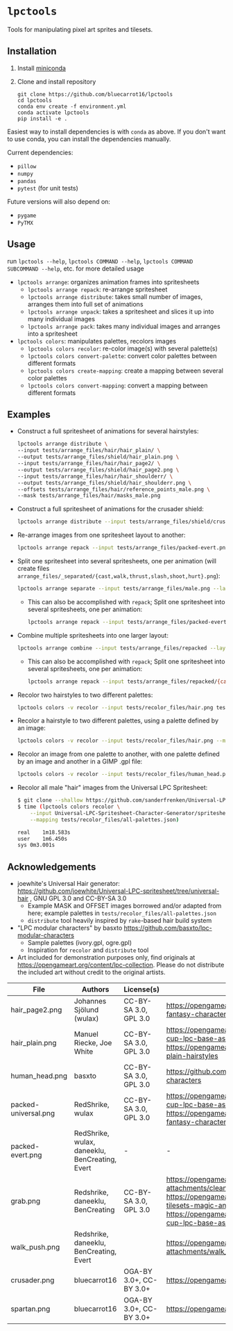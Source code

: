 # `lpctools`

Tools for manipulating pixel art sprites and tilesets. 

## Installation

1. Install [miniconda](https://docs.conda.io/en/latest/miniconda.html)

2. Clone and install repository

	```
	git clone https://github.com/bluecarrot16/lpctools
	cd lpctools
	conda env create -f environment.yml
	conda activate lpctools
	pip install -e .
	```


Easiest way to install dependencies is with `conda` as above. If you don't want to use conda, you can install the dependencies manually. 

Current dependencies:
- `pillow`
- `numpy`
- `pandas`
- `pytest` (for unit tests)

Future versions will also depend on:
- `pygame`
- `PyTMX`

## Usage

run `lpctools --help`, `lpctools COMMAND --help`, `lpctools COMMAND SUBCOMMAND --help`, etc. for more detailed usage

- `lpctools arrange`: organizes animation frames into spritesheets
	+ `lpctools arrange repack`: re-arrange spritesheet
	+ `lpctools arrange distribute`: takes small number of images, arranges them into full set of animations
	+ `lpctools arrange unpack`: takes a spritesheet and slices it up into many individual images
	+ `lpctools arrange pack`: takes many individual images and arranges into a spritesheet
- `lpctools colors`: manipulates palettes, recolors images
	+ `lpctools colors recolor`: re-color image(s) with several palette(s)
	+ `lpctools colors convert-palette`: convert color palettes between different formats
	+ `lpctools colors create-mapping`: create a mapping between several color palettes
	+ `lpctools colors convert-mapping`: convert a mapping between different formats


## Examples

- Construct a full spritesheet of animations for several hairstyles:

	```bash
	lpctools arrange distribute \
	--input tests/arrange_files/hair/hair_plain/ \
	--output tests/arrange_files/shield/hair_plain.png \
	--input tests/arrange_files/hair/hair_page2/ \
	--output tests/arrange_files/shield/hair_page2.png \
	--input tests/arrange_files/hair/hair_shoulderr/ \
	--output tests/arrange_files/shield/hair_shoulderr.png \
	--offsets tests/arrange_files/hair/reference_points_male.png \
	--mask tests/arrange_files/hair/masks_male.png
	```

- Construct a full spritesheet of animations for the crusader shield:

	```bash
	lpctools arrange distribute --input tests/arrange_files/shield/crusader/ --output tests/arrange_files/shield/crusader.png --offsets tests/arrange_files/shield/reference_points_male.png --mask tests/arrange_files/shield/masks_male.png
	```

- Re-arrange images from one spritesheet layout to another:

	```bash
	lpctools arrange repack --input tests/arrange_files/packed-evert.png --from evert --to universal
	```

- Split one spritesheet into several spritesheets, one per animation (will create files `arrange_files/_separated/{cast,walk,thrust,slash,shoot,hurt}.png`):

	```bash
	lpctools arrange separate --input tests/arrange_files/male.png --layout universal --output-dir tests/arrange_files/_separated
	```

	- This can also be accomplished with `repack`; Split one spritesheet into several spritesheets, one per animation:

		```bash
		lpctools arrange repack --input tests/arrange_files/packed-evert.png --from evert --to cast thrust walk slash shoot hurt grab push --output-dir tests/arrange_files/repacked
		```

- Combine multiple spritesheets into one larger layout:
	
	```bash
	lpctools arrange combine --input tests/arrange_files/repacked --layout universal --output tests/arrange_files/_combined.png
	```

	- This can also be accomplished with `repack`; Split one spritesheet into several spritesheets, one per animation:

		```bash
		lpctools arrange repack --input tests/arrange_files/repacked/{cast,thrust,walk,slash,shoot,hurt}.png --from cast thrust walk slash shoot hurt --to universal --output tests/arrange_files/_combined.png
		```


- Recolor two hairstyles to two different palettes:

	```bash
	lpctools colors -v recolor --input tests/recolor_files/hair.png tests/recolor_files/hair_page2.png --mapping tests/recolor_files/palettes.json
	```

- Recolor a hairstyle to two different palettes, using a palette defined by an image:

	```bash
	lpctools colors -v recolor --input tests/recolor_files/hair.png --mapping tests/recolor_files/map.png --palette-names blonde blue
	```

- Recolor an image from one palette to another, with one palette defined by an image and another in a GIMP .gpl file:

	```bash
	lpctools colors -v recolor --input tests/recolor_files/human_head.png --from tests/recolor_files/ivory.png --to tests/recolor_files/ogre.gpl
	```

- Recolor all male "hair" images from the Universal LPC Spritesheet:

	```bash
	$ git clone --shallow https://github.com/sanderfrenken/Universal-LPC-Spritesheet-Character-Generator
	$ time (lpctools colors recolor \
		--input Universal-LPC-Spritesheet-Character-Generator/spritesheets/hair/male/*.png \
		--mapping tests/recolor_files/all-palettes.json)

	real	1m18.583s
	user	1m6.450s
	sys	0m3.001s
	```

## Acknowledgements

- joewhite's Universal Hair generator: https://github.com/joewhite/Universal-LPC-spritesheet/tree/universal-hair , GNU GPL 3.0 and CC-BY-SA 3.0	
	- Example MASK and OFFSET images borrowed and/or adapted from here; example palettes in `tests/recolor_files/all-palettes.json`
	- `distribute` tool heavily inspired by `rake`-based hair build system
- "LPC modular characters" by basxto https://github.com/basxto/lpc-modular-characters
	+ Sample palettes (ivory.gpl, ogre.gpl)
	+ Inspiration for `recolor` and `distribute` tool
- Art included for demonstration purposes only, find originals at <https://opengameart.org/content/lpc-collection>. Please do not distribute the included art without credit to the original artists.

|         File         |                    Authors                     |        License(s)       |                                                                                                                           URL(s)                                                                                                                           |
|----------------------|------------------------------------------------|-------------------------|------------------------------------------------------------------------------------------------------------------------------------------------------------------------------------------------------------------------------------------------------------|
| hair_page2.png       | Johannes Sjölund (wulax)                       | CC-BY-SA 3.0, GPL 3.0   | https://opengameart.org/content/lpc-medieval-fantasy-character-sprites                                                                                                                                                                                     |
| hair_plain.png       | Manuel Riecke, Joe White                       | CC-BY-SA 3.0, GPL 3.0   | https://opengameart.org/content/liberated-pixel-cup-lpc-base-assets-sprites-map-tiles		https://opengameart.org/content/ponytail-and-plain-hairstyles                                                                                                       |
| human_head.png       | basxto                                         | CC-BY-SA 3.0, GPL 3.0   | https://github.com/basxto/lpc-modular-characters                                                                                                                                                                                                           |
| packed-universal.png | RedShrike, wulax                               | CC-BY-SA 3.0, GPL 3.0   | https://opengameart.org/content/liberated-pixel-cup-lpc-base-assets-sprites-map-tiles	https://opengameart.org/content/lpc-medieval-fantasy-character-sprites                                                                                               |
| packed-evert.png     | RedShrike, wulax, daneeklu, BenCreating, Evert | -                       | -                                                                                                                                                                                                                                                          |
| grab.png             | Redshrike, daneeklu, BenCreating               | CC-BY-SA 3.0, GPL 3.0   | https://opengameart.org/sites/default/files/forum-attachments/cleaned-grab.png https://opengameart.org/content/lpc-farming-tilesets-magic-animations-and-ui-elements https://opengameart.org/content/liberated-pixel-cup-lpc-base-assets-sprites-map-tiles |
| walk_push.png        | Redshrike, daneeklu, BenCreating, Evert        |                         | https://opengameart.org/sites/default/files/forum-attachments/walk_push.png                                                                                                                                                                                |
| crusader.png         | bluecarrot16                                   | OGA-BY 3.0+, CC-BY 3.0+ | https://opengameart.org/content/lpc-shields                                                                                                                                                                                                                |
| spartan.png          | bluecarrot16                                   | OGA-BY 3.0+, CC-BY 3.0+ | https://opengameart.org/content/lpc-shields                                                                                                                                                                                                                |
